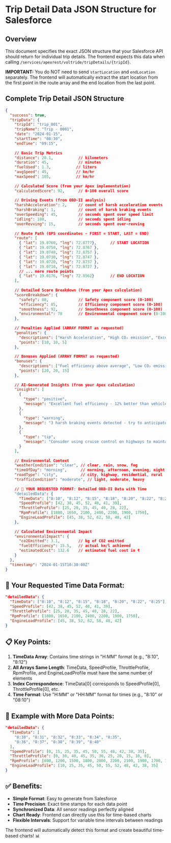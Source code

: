 # Trip Detail Data JSON Structure for Salesforce

## Overview
This document specifies the exact JSON structure that your Salesforce API should return for individual trip details. The frontend expects this data when calling `/services/apexrest/voltride/tripDetails/{tripId}`.

**IMPORTANT:** You do NOT need to send `startLocation` and `endLocation` separately. The frontend will automatically extract the start location from the first point in the route array and the end location from the last point.

## Complete Trip Detail JSON Structure

```json
{
  "success": true,
  "tripData": {
    "tripId": "trip_001",
    "tripName": "Trip - 0001",
    "date": "2024-01-15",
    "startTime": "08:30",
    "endTime": "09:15",
    
    // Basic Trip Metrics
    "distance": 20.1,           // kilometers
    "duration": 45,             // minutes
    "fuelUsed": 1.3,           // liters
    "avgSpeed": 45,            // km/hr
    "maxSpeed": 105,           // km/hr
    
    // Calculated Score (from your Apex implementation)
    "calculatedScore": 92,      // 0-100 overall score
    
    // Driving Events (from OBD-II analysis)
    "harshAcceleration": 2,     // count of harsh acceleration events
    "harshBraking": 1,          // count of harsh braking events
    "overSpeeding": 45,         // seconds spent over speed limit
    "idling": 180,              // seconds spent idling
    "overRevving": 15,          // seconds spent over-revving
    
    // Route Path (GPS coordinates - FIRST = START, LAST = END)
    "route": [
      { "lat": 19.0760, "lng": 72.8777},      // START LOCATION
      { "lat": 19.0750, "lng": 72.8767 },
      { "lat": 19.0740, "lng": 72.8757 },
      { "lat": 19.0730, "lng": 72.8747 },
      { "lat": 19.0720, "lng": 72.8737 },
      { "lat": 19.0710, "lng": 72.8727 },
      // ... more route points
      { "lat": 19.0176, "lng": 72.8562}       // END LOCATION
    ],
    
    // Detailed Score Breakdown (from your Apex calculation)
    "scoreBreakdown": {
      "safety": 88,             // Safety component score (0-100)
      "efficiency": 85,         // Efficiency component score (0-100)
      "smoothness": 92,         // Smoothness component score (0-100)
      "environmental": 78       // Environmental component score (0-100)
    },
    
    // Penalties Applied (ARRAY FORMAT as requested)
    "penalties": {
      "descriptions": ["Harsh Acceleration", "High CO₂ emission", "Excessive Idling"],
      "points": [10, 10, 5]
    },
    
    // Bonuses Applied (ARRAY FORMAT as requested)
    "bonuses": {
      "descriptions": ["Fuel efficiency above average", "Low CO₂ emissions", "Smooth driving"],
      "points": [20, 20, 15]
    },
    
    // AI-Generated Insights (from your Apex calculation)
    "insights": [
      {
        "type": "positive",
        "message": "Excellent fuel efficiency - 12% better than vehicle specification"
      },
      {
        "type": "warning", 
        "message": "3 harsh braking events detected - try to anticipate stops"
      },
      {
        "type": "tip",
        "message": "Consider using cruise control on highways to maintain consistent speeds"
      }
    ],
    
    // Environmental Context
    "weatherCondition": "clear", // clear, rain, snow, fog
    "timeOfDay": "morning",      // morning, afternoon, evening, night
    "roadType": "city",          // city, highway, residential, rural
    "trafficCondition": "moderate", // light, moderate, heavy
    
    // 🎯 YOUR REQUESTED FORMAT: Detailed OBD-II Data with Time
    "detailedData": {
      "TimeData": ["8:10", "8:12", "8:15", "8:18", "8:20", "8:22", "8:25"],
      "SpeedProfile": [42, 38, 45, 52, 48, 41, 39],
      "ThrottleProfile": [25, 20, 35, 45, 40, 28, 22],
      "RpmProfile": [1800, 1650, 2100, 2400, 2200, 1900, 1750],
      "EngineLoadProfile": [45, 38, 52, 62, 58, 48, 42]
    },
    
    // Calculated Environmental Impact
    "environmentalImpact": {
      "co2Emitted": 3.1,        // kg of CO2 emitted
      "fuelEfficiency": 15.5,   // actual km/l achieved
      "estimatedCost": 132.6    // estimated fuel cost in ₹
    }
  },
  "timestamp": "2024-01-15T10:30:00Z"
}
```

## 🎯 **Your Requested Time Data Format:**

```json
"detailedData": {
  "TimeData": ["8:10", "8:12", "8:15", "8:18", "8:20", "8:22", "8:25"],
  "SpeedProfile": [42, 38, 45, 52, 48, 41, 39],
  "ThrottleProfile": [25, 20, 35, 45, 40, 28, 22], 
  "RpmProfile": [1800, 1650, 2100, 2400, 2200, 1900, 1750],
  "EngineLoadProfile": [45, 38, 52, 62, 58, 48, 42]
}
```

## 📋 **Key Points:**

1. **TimeData Array**: Contains time strings in "H:MM" format (e.g., "8:10", "8:12")
2. **All Arrays Same Length**: TimeData, SpeedProfile, ThrottleProfile, RpmProfile, and EngineLoadProfile must have the same number of elements
3. **Index Correspondence**: TimeData[0] corresponds to SpeedProfile[0], ThrottleProfile[0], etc.
4. **Time Format**: Use "H:MM" or "HH:MM" format for times (e.g., "8:10" or "08:10")

## 🚀 **Example with More Data Points:**

```json
"detailedData": {
  "TimeData": [
    "8:30", "8:31", "8:32", "8:33", "8:34", "8:35", 
    "8:36", "8:37", "8:38", "8:39", "8:40"
  ],
  "SpeedProfile": [0, 15, 25, 35, 45, 50, 55, 48, 42, 38, 35],
  "ThrottleProfile": [0, 30, 40, 45, 35, 30, 25, 20, 15, 10, 8],
  "RpmProfile": [800, 1200, 1500, 1800, 2000, 2200, 2100, 1900, 1700, 1500, 1400],
  "EngineLoadProfile": [10, 25, 35, 45, 50, 55, 52, 48, 42, 38, 35]
}
```

## ✅ **Benefits:**

- **Simple Format**: Easy to generate from Salesforce
- **Time Precision**: Exact time stamps for each data point
- **Synchronized Data**: All sensor readings perfectly aligned
- **Chart Ready**: Frontend can directly use this for time-based charts
- **Flexible Intervals**: Support for variable time intervals between readings

The frontend will automatically detect this format and create beautiful time-based charts! 📊